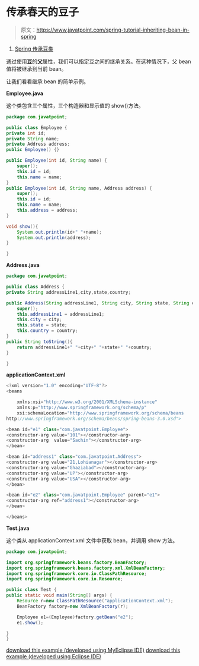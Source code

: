 # 传承春天的豆子

> 原文：<https://www.javatpoint.com/spring-tutorial-inheriting-bean-in-spring>

1.  [Spring 传承豆类](#)

通过使用**豆**的**父**属性，我们可以指定豆之间的继承关系。在这种情况下，父 bean 值将被继承到当前 bean。

让我们看看继承 bean 的简单示例。

**Employee.java**

这个类包含三个属性，三个构造器和显示值的 show()方法。

```java
package com.javatpoint;

public class Employee {
private int id;
private String name;
private Address address;
public Employee() {}

public Employee(int id, String name) {
	super();
	this.id = id;
	this.name = name;
}
public Employee(int id, String name, Address address) {
	super();
	this.id = id;
	this.name = name;
	this.address = address;
}

void show(){
	System.out.println(id+" "+name);
	System.out.println(address);
}

}

```

**Address.java**

```java
package com.javatpoint;

public class Address {
private String addressLine1,city,state,country;

public Address(String addressLine1, String city, String state, String country) {
	super();
	this.addressLine1 = addressLine1;
	this.city = city;
	this.state = state;
	this.country = country;
}
public String toString(){
	return addressLine1+" "+city+" "+state+" "+country;
}

}

```

**applicationContext.xml**

```java
<?xml version="1.0" encoding="UTF-8"?>
<beans

	xmlns:xsi="http://www.w3.org/2001/XMLSchema-instance"
	xmlns:p="http://www.springframework.org/schema/p"
	xsi:schemaLocation="http://www.springframework.org/schema/beans 
http://www.springframework.org/schema/beans/spring-beans-3.0.xsd">

<bean id="e1" class="com.javatpoint.Employee">
<constructor-arg value="101"></constructor-arg>
<constructor-arg  value="Sachin"></constructor-arg>
</bean>

<bean id="address1" class="com.javatpoint.Address">
<constructor-arg value="21,Lohianagar"></constructor-arg>
<constructor-arg value="Ghaziabad"></constructor-arg>
<constructor-arg value="UP"></constructor-arg>
<constructor-arg value="USA"></constructor-arg>
</bean>

<bean id="e2" class="com.javatpoint.Employee" parent="e1">
<constructor-arg ref="address1"></constructor-arg>
</bean>

</beans>

```

**Test.java**

这个类从 applicationContext.xml 文件中获取 bean，并调用 show 方法。

```java
package com.javatpoint;

import org.springframework.beans.factory.BeanFactory;
import org.springframework.beans.factory.xml.XmlBeanFactory;
import org.springframework.core.io.ClassPathResource;
import org.springframework.core.io.Resource;

public class Test {
public static void main(String[] args) {
	Resource r=new ClassPathResource("applicationContext.xml");
	BeanFactory factory=new XmlBeanFactory(r);

	Employee e1=(Employee)factory.getBean("e2");
	e1.show();

}
}

```

[download this example (developed using MyEclipse IDE)](https://static.javatpoint.com/src/sp/ci7.zip)
[download this example (developed using Eclipse IDE)](https://static.javatpoint.com/src/sp/eclipse/ci7.zip)